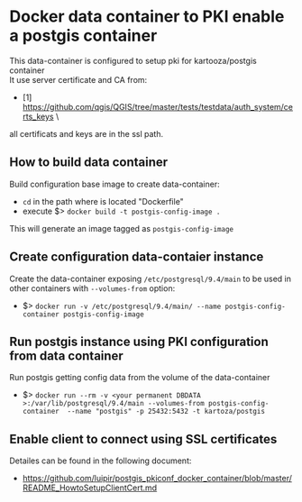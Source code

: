 # Docker data container to PKI enable a postgis container
This data-container is configured to setup pki for kartooza/postgis container\
It use server certificate and CA from:
* [1] https://github.com/qgis/QGIS/tree/master/tests/testdata/auth_system/certs_keys \

all certificats and keys are in the ssl path.

## How to build data container
Build configuration base image to create data-container:
* `cd` in the path where is located "Dockerfile"
* execute $> `docker build -t postgis-config-image .`

This will generate an image tagged as `postgis-config-image`

## Create configuration data-contaier instance
Create the data-container exposing `/etc/postgresql/9.4/main` to be used
in other containers with `--volumes-from` option:
* $> `docker run -v /etc/postgresql/9.4/main/ --name postgis-config-container postgis-config-image`

## Run postgis instance using PKI configuration from data container
Run postgis getting config data from the volume of the data-container
* $> `docker run --rm -v <your permanent DBDATA >:/var/lib/postgresql/9.4/main --volumes-from postgis-config-container	--name "postgis" -p 25432:5432 -t kartoza/postgis`

## Enable client to connect using SSL certificates
Detailes can be found in the following document:
* https://github.com/luipir/postgis_pkiconf_docker_container/blob/master/README_HowtoSetupClientCert.md



